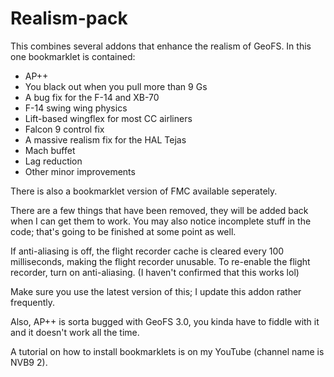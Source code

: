 # Realism-pack
This combines several addons that enhance the realism of GeoFS. In this one bookmarklet is contained:

- AP++
- You black out when you pull more than 9 Gs
- A bug fix for the F-14 and XB-70
- F-14 swing wing physics
- Lift-based wingflex for most CC airliners
- Falcon 9 control fix
- A massive realism fix for the HAL Tejas
- Mach buffet
- Lag reduction
- Other minor improvements

There is also a bookmarklet version of FMC available seperately.

There are a few things that have been removed, they will be added back when I can get them to work. You may also notice incomplete stuff in the code; that's going to be finished at some point as well.

If anti-aliasing is off, the flight recorder cache is cleared every 100 milliseconds, making the flight recorder unusable. To re-enable the flight recorder, turn on anti-aliasing. (I haven't confirmed that this works lol)

Make sure you use the latest version of this; I update this addon rather frequently.

Also, AP++ is sorta bugged with GeoFS 3.0, you kinda have to fiddle with it and it doesn't work all the time.

A tutorial on how to install bookmarklets is on my YouTube (channel name is NVB9 2).

